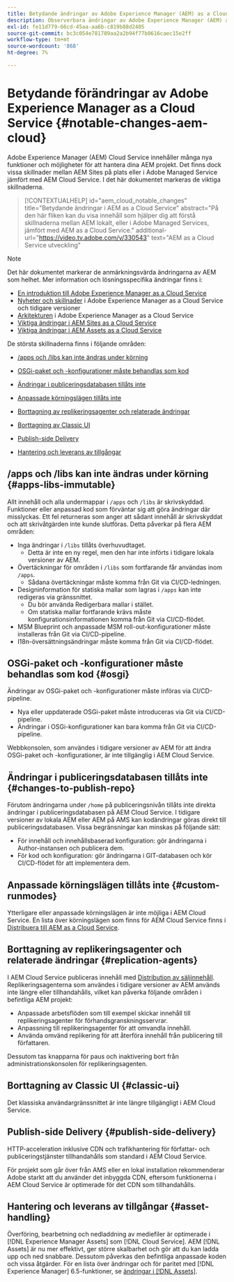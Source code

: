 ```yaml
---
title: Betydande ändringar av Adobe Experience Manager (AEM) as a Cloud Service
description: Observerbara ändringar av Adobe Experience Manager (AEM) as a Cloud Service.
exl-id: fe11d779-66cd-45aa-aa6b-c819b88d2405
source-git-commit: bc3c054e781789aa2a2b94f77b0616caec15e2ff
workflow-type: tm+mt
source-wordcount: '868'
ht-degree: 7%

---
```


# Betydande förändringar av Adobe Experience Manager as a Cloud Service {#notable-changes-aem-cloud}

Adobe Experience Manager (AEM) Cloud Service innehåller många nya funktioner och möjligheter för att hantera dina AEM projekt. Det finns dock vissa skillnader mellan AEM Sites på plats eller i Adobe Managed Service jämfört med AEM Cloud Service. I det här dokumentet markeras de viktiga skillnaderna.

>[!CONTEXTUALHELP]
>id="aem_cloud_notable_changes"
>title="Betydande ändringar i AEM as a Cloud Service"
>abstract="På den här fliken kan du visa innehåll som hjälper dig att förstå skillnaderna mellan AEM lokalt, eller i Adobe Managed Services, jämfört med AEM as a Cloud Service."
>additional-url="https://video.tv.adobe.com/v/330543" text="AEM as a Cloud Service utveckling"


>[!NOTE]
>Det här dokumentet markerar de anmärkningsvärda ändringarna av AEM som helhet. Mer information och lösningsspecifika ändringar finns i:
>
>* [En introduktion till Adobe Experience Manager as a Cloud Service](/help/overview/introduction.md)
>* [Nyheter och skillnader](/help/overview/what-is-new-and-different.md) i Adobe Experience Manager as a Cloud Service och tidigare versioner
>* [Arkitekturen](/help/overview/architecture.md) i Adobe Experience Manager as a Cloud Service
>* [Viktiga ändringar i AEM Sites as a Cloud Service](/help/sites-cloud/sites-cloud-changes.md)
>* [Viktiga ändringar i AEM Assets as a Cloud Service](/help/assets/assets-cloud-changes.md)

De största skillnaderna finns i följande områden:

* [/apps och /libs kan inte ändras under körning](#apps-libs-immutable)

* [OSGi-paket och -konfigurationer måste behandlas som kod](#osgi)

* [Ändringar i publiceringsdatabasen tillåts inte](#changes-to-publish-repo)

* [Anpassade körningslägen tillåts inte](#custom-runmodes)

* [Borttagning av replikeringsagenter och relaterade ändringar](#replication-agents)

* [Borttagning av Classic UI](#classic-ui)

* [Publish-side Delivery](#publish-side-delivery)

* [Hantering och leverans av tillgångar](#asset-handling)

## /apps och /libs kan inte ändras under körning {#apps-libs-immutable}

Allt innehåll och alla undermappar i `/apps` och `/libs` är skrivskyddad. Funktioner eller anpassad kod som förväntar sig att göra ändringar där misslyckas. Ett fel returneras som anger att sådant innehåll är skrivskyddat och att skrivåtgärden inte kunde slutföras. Detta påverkar på flera AEM områden:

* Inga ändringar i `/libs` tillåts överhuvudtaget.
   * Detta är inte en ny regel, men den har inte införts i tidigare lokala versioner av AEM.
* Övertäckningar för områden i `/libs` som fortfarande får användas inom `/apps`.
   * Sådana övertäckningar måste komma från Git via CI/CD-ledningen.
* Designinformation för statiska mallar som lagras i `/apps` kan inte redigeras via gränssnittet.
   * Du bör använda Redigerbara mallar i stället.
   * Om statiska mallar fortfarande krävs måste konfigurationsinformationen komma från Git via CI/CD-flödet.
* MSM Blueprint och anpassade MSM roll-out-konfigurationer måste installeras från Git via CI/CD-pipeline.
* I18n-översättningsändringar måste komma från Git via CI/CD-flödet.

## OSGi-paket och -konfigurationer måste behandlas som kod {#osgi}

Ändringar av OSGi-paket och -konfigurationer måste införas via CI/CD-pipeline.

* Nya eller uppdaterade OSGi-paket måste introduceras via Git via CI/CD-pipeline.
* Ändringar i OSGi-konfigurationer kan bara komma från Git via CI/CD-pipeline.

Webbkonsolen, som användes i tidigare versioner av AEM för att ändra OSGi-paket och -konfigurationer, är inte tillgänglig i AEM Cloud Service.

## Ändringar i publiceringsdatabasen tillåts inte {#changes-to-publish-repo}

Förutom ändringarna under `/home` på publiceringsnivån tillåts inte direkta ändringar i publiceringsdatabasen på AEM Cloud Service. I tidigare versioner av lokala AEM eller AEM på AMS kan kodändringar göras direkt till publiceringsdatabasen. Vissa begränsningar kan minskas på följande sätt:

* För innehåll och innehållsbaserad konfiguration: gör ändringarna i Author-instansen och publicera dem.
* För kod och konfiguration: gör ändringarna i GIT-databasen och kör CI/CD-flödet för att implementera dem.

## Anpassade körningslägen tillåts inte {#custom-runmodes}

Ytterligare eller anpassade körningslägen är inte möjliga i AEM Cloud Service. En lista över körningslägen som finns för AEM Cloud Service finns i [Distribuera till AEM as a Cloud Service](/help/implementing/deploying/overview.md#runmodes).

## Borttagning av replikeringsagenter och relaterade ändringar {#replication-agents}

I AEM Cloud Service publiceras innehåll med [Distribution av säljinnehåll](https://sling.apache.org/documentation/bundles/content-distribution.html). Replikeringsagenterna som användes i tidigare versioner av AEM används inte längre eller tillhandahålls, vilket kan påverka följande områden i befintliga AEM projekt:

* Anpassade arbetsflöden som till exempel skickar innehåll till replikeringsagenter för förhandsgranskningsservrar.
* Anpassning till replikeringsagenter för att omvandla innehåll.
* Använda omvänd replikering för att återföra innehåll från publicering till författaren.

Dessutom tas knapparna för paus och inaktivering bort från administrationskonsolen för replikeringsagenten.

## Borttagning av Classic UI {#classic-ui}

Det klassiska användargränssnittet är inte längre tillgängligt i AEM Cloud Service.

## Publish-side Delivery {#publish-side-delivery}

HTTP-acceleration inklusive CDN och trafikhantering för författar- och publiceringstjänster tillhandahålls som standard i AEM Cloud Service.

För projekt som går över från AMS eller en lokal installation rekommenderar Adobe starkt att du använder det inbyggda CDN, eftersom funktionerna i AEM Cloud Service är optimerade för det CDN som tillhandahålls.

## Hantering och leverans av tillgångar {#asset-handling}

Överföring, bearbetning och nedladdning av mediefiler är optimerade i [!DNL Experience Manager Assets] som [!DNL Cloud Service]. AEM [!DNL Assets] är nu mer effektivt, ger större skalbarhet och gör att du kan ladda upp och ned snabbare. Dessutom påverkas den befintliga anpassade koden och vissa åtgärder. För en lista över ändringar och för paritet med [!DNL Experience Manager] 6.5-funktioner, se [ändringar i [!DNL Assets]](/help/assets/assets-cloud-changes.md).
